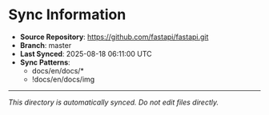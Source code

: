 # Sync Information

- **Source Repository**: https://github.com/fastapi/fastapi.git
- **Branch**: master
- **Last Synced**: 2025-08-18 06:11:00 UTC
- **Sync Patterns**:
  - docs/en/docs/*
  - !docs/en/docs/img

---
*This directory is automatically synced. Do not edit files directly.*
